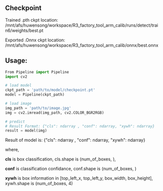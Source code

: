 ## Checkpoint
Trained .pth ckpt location: 
/mnt/afs/huwensong/workspace/R3_factory_tool_arm_calib/runs/detect/train6/weights/best.pt


Exported .Onnx ckpt location: 
/mnt/afs/huwensong/workspace/R3_factory_tool_arm_calib/onnx/best.onnx


## Usage:
```python
From Pipeline import Pipeline
import cv2

# load model
ckpt_path = 'path/to/model/checkpoint.pt'
model = Pipeline(ckpt_path)

# load image
img_path = 'path/to/image.jpg'
img = cv2.imread(img_path, cv2.COLOR_BGR2RGB)

# predict
# Result Format: {"cls": ndarray , "conf": ndarray, "xywh": ndarray}
result = model(img)
```

Result of model is: {"cls": ndarray , "conf": ndarray, "xywh": ndarray}

where,

**cls** is box classification, cls.shape is (num_of_boxes, ), 

**conf** is classification confidance, conf.shape is (num_of_boxes, )

**xywh** is box information in [top_left_x, top_left_y, box_width, box_height], xywh.shape is (num_of_boxes, 4)